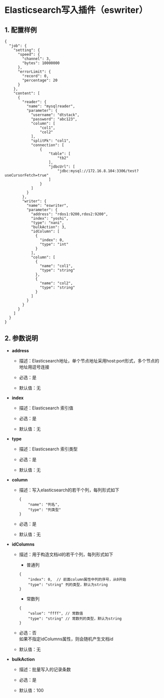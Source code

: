 # Elasticsearch写入插件（eswriter）

## 1. 配置样例

```
{
  "job": {
    "setting": {
      "speed": {
        "channel": 3,
        "bytes": 10000000
      },
      "errorLimit": {
        "record": 0,
        "percentage": 20
      }
    },
    "content": [
      {
        "reader": {
          "name": "mysqlreader",
          "parameter": {
            "username": "dtstack",
            "password": "abc123",
            "column": [
                "col1",
                "col2"
            ],
            "splitPk": "col1",
            "connection": [
                {
                    "table": [
                        "tb2"
                    ],
                    "jdbcUrl": [
                        "jdbc:mysql://172.16.8.104:3306/test?useCursorFetch=true"
                    ]
                }
            ]
          }
        },
        "writer": {
          "name": "eswriter",
          "parameter": {
            "address": "rdos1:9200,rdos2:9200",
            "index": "yoshi",
            "type": "nani",
            "bulkAction": 3,
            "idColumn": [
              {
                "index": 0,
                "type": "int"
              }
            ],
            "column": [
              {
                "name": "col1",
                "type": "string"
              },
              {
                "name": "col2",
                "type": "string"
              }
            ]
          }
        }
      }
    ]
  }
}
```

## 2. 参数说明

* **address**

	* 描述：Elasticsearch地址，单个节点地址采用host:port形式，多个节点的地址用逗号连接 <br />

	* 必选：是 <br />

	* 默认值：无 <br />
	
* **index**

	* 描述：Elasticsearch 索引值 <br />

	* 必选：是 <br />

	* 默认值：无 <br />
	
* **type**

	* 描述：Elasticsearch 索引类型<br />

	* 必选：是 <br />

	* 默认值：无 <br />
	
* **column**

	* 描述：写入elasticsearch的若干个列，每列形式如下<br />
	
		```
		{
			"name": "列名",
			"type": "列类型"
		}
		```

	* 必选：是 <br />

	* 默认值：无 <br />
	
* **idColumns**

	* 描述：用于构造文档id的若干个列，每列形式如下<br />
	
		* 普通列
		
		```
		{
			"index": 0,  // 前面column属性中列的序号，从0开始
			"type": "string" 列的类型，默认为string
		}
		```
		
		* 常数列
		
		```
		{
			"value": "ffff", // 常数值
			"type": "string" // 常数列的类型，默认为string
		}
		```
		
	* 必选：否 <br />
		如果不指定idColumns属性，则会随机产生文档id

	* 默认值：无 <br />
	
	
* **bulkAction**

	* 描述：批量写入的记录条数 <br />

	* 必选：是 <br />

	* 默认值：100 <br />